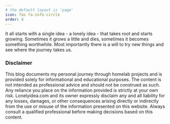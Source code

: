 ```yaml
---
# the default layout is 'page'
icon: fas fa-info-circle
order: 4
---
```


<!-- > Add Markdown syntax content to file `_tabs/about.md`{: .filepath } and it will show up on this page.
{: .prompt-tip } -->

It all starts with a single idea - a lonely idea - that takes root and starts growing. Sometimes it grows a little and dies, sometimes it becomes something worthwhile. Most importantly there is a will to try new things and see where the journey takes us.

### Disclaimer

This blog documents my personal journey through homelab projects and is provided solely for informational and educational purposes. The content is not intended as professional advice and should not be construed as such. Any reliance you place on the information provided is strictly at your own risk. Lonelyidea.com and its owner expressly disclaim any and all liability for any losses, damages, or other consequences arising directly or indirectly from the use or misuse of the information presented on this website. Always consult a qualified professional before making decisions based on this content.